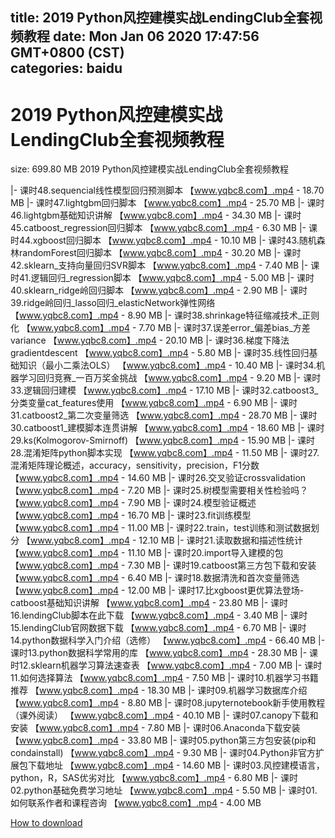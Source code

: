 
title: 2019 Python风控建模实战LendingClub全套视频教程
date: Mon Jan 06 2020 17:47:56 GMT+0800 (CST)    
categories: baidu
---

# 2019 Python风控建模实战LendingClub全套视频教程
size: 699.80 MB
 2019 Python风控建模实战LendingClub全套视频教程
 
|- 课时48.sequencial线性模型回归预测脚本 【www.yqbc8.com】.mp4 - 18.70 MB
|- 课时47.lightgbm回归脚本 【www.yqbc8.com】.mp4 - 25.70 MB
|- 课时46.lightgbm基础知识讲解 【www.yqbc8.com】.mp4 - 34.30 MB
|- 课时45.catboost_regression回归脚本 【www.yqbc8.com】.mp4 - 6.30 MB
|- 课时44.xgboost回归脚本 【www.yqbc8.com】.mp4 - 10.10 MB
|- 课时43.随机森林randomForest回归脚本 【www.yqbc8.com】.mp4 - 30.20 MB
|- 课时42.sklearn_支持向量回归SVR脚本 【www.yqbc8.com】.mp4 - 7.40 MB
|- 课时41.逻辑回归_regression脚本 【www.yqbc8.com】.mp4 - 5.00 MB
|- 课时40.sklearn_ridge岭回归脚本 【www.yqbc8.com】.mp4 - 2.90 MB
|- 课时39.ridge岭回归_lasso回归_elasticNetwork弹性网络 【www.yqbc8.com】.mp4 - 8.90 MB
|- 课时38.shrinkage特征缩减技术_正则化 【www.yqbc8.com】.mp4 - 7.70 MB
|- 课时37.误差error_偏差bias_方差variance 【www.yqbc8.com】.mp4 - 20.10 MB
|- 课时36.梯度下降法gradientdescent 【www.yqbc8.com】.mp4 - 5.80 MB
|- 课时35.线性回归基础知识（最小二乘法OLS） 【www.yqbc8.com】.mp4 - 10.40 MB
|- 课时34.机器学习回归竞赛_一百万奖金挑战 【www.yqbc8.com】.mp4 - 9.20 MB
|- 课时33.逻辑回归建模 【www.yqbc8.com】.mp4 - 17.10 MB
|- 课时32.catboost3_分类变量cat_features使用 【www.yqbc8.com】.mp4 - 6.90 MB
|- 课时31.catboost2_第二次变量筛选 【www.yqbc8.com】.mp4 - 28.70 MB
|- 课时30.catboost1_建模脚本连贯讲解 【www.yqbc8.com】.mp4 - 18.60 MB
|- 课时29.ks(Kolmogorov-Smirnoff) 【www.yqbc8.com】.mp4 - 15.90 MB
|- 课时28.混淆矩阵python脚本实现 【www.yqbc8.com】.mp4 - 11.50 MB
|- 课时27.混淆矩阵理论概述，accuracy，sensitivity，precision，F1分数 【www.yqbc8.com】.mp4 - 14.60 MB
|- 课时26.交叉验证crossvalidation 【www.yqbc8.com】.mp4 - 7.20 MB
|- 课时25.树模型需要相关性检验吗？ 【www.yqbc8.com】.mp4 - 7.90 MB
|- 课时24.模型验证概述 【www.yqbc8.com】.mp4 - 16.70 MB
|- 课时23.fit训练模型 【www.yqbc8.com】.mp4 - 11.00 MB
|- 课时22.train，test训练和测试数据划分 【www.yqbc8.com】.mp4 - 12.10 MB
|- 课时21.读取数据和描述性统计 【www.yqbc8.com】.mp4 - 11.10 MB
|- 课时20.import导入建模的包 【www.yqbc8.com】.mp4 - 7.30 MB
|- 课时19.catboost第三方包下载和安装 【www.yqbc8.com】.mp4 - 6.40 MB
|- 课时18.数据清洗和首次变量筛选 【www.yqbc8.com】.mp4 - 12.00 MB
|- 课时17.比xgboost更优算法登场-catboost基础知识讲解 【www.yqbc8.com】.mp4 - 23.80 MB
|- 课时16.lendingClub脚本在此下载 【www.yqbc8.com】.mp4 - 3.40 MB
|- 课时15.lendingClub官网数据下载 【www.yqbc8.com】.mp4 - 6.70 MB
|- 课时14.python数据科学入门介绍（选修） 【www.yqbc8.com】.mp4 - 66.40 MB
|- 课时13.python数据科学常用的库 【www.yqbc8.com】.mp4 - 28.30 MB
|- 课时12.sklearn机器学习算法速查表 【www.yqbc8.com】.mp4 - 7.00 MB
|- 课时11.如何选择算法 【www.yqbc8.com】.mp4 - 7.50 MB
|- 课时10.机器学习书籍推荐 【www.yqbc8.com】.mp4 - 18.30 MB
|- 课时09.机器学习数据库介绍 【www.yqbc8.com】.mp4 - 8.80 MB
|- 课时08.jupyternotebook新手使用教程（课外阅读） 【www.yqbc8.com】.mp4 - 40.10 MB
|- 课时07.canopy下载和安装 【www.yqbc8.com】.mp4 - 7.80 MB
|- 课时06.Anaconda下载安装 【www.yqbc8.com】.mp4 - 33.80 MB
|- 课时05.python第三方包安装(pip和condainstall) 【www.yqbc8.com】.mp4 - 9.30 MB
|- 课时04.Python非官方扩展包下载地址 【www.yqbc8.com】.mp4 - 14.60 MB
|- 课时03.风控建模语言，python，R，SAS优劣对比 【www.yqbc8.com】.mp4 - 6.80 MB
|- 课时02.python基础免费学习地址 【www.yqbc8.com】.mp4 - 5.50 MB
|- 课时01.如何联系作者和课程咨询 【www.yqbc8.com】.mp4 - 4.00 MB

[How to download](https://bpcam.bemobtrk.com/go/2ceec3aa-1ca2-46d6-b9ff-aaa5c184517c?jno=996)